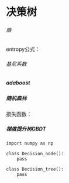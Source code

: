 # 决策树

###### 熵
entropy公式：

###### 基尼系数


##### adaboost


##### 随机森林

损失函数：


##### 梯度提升树GBDT



```
import numpy as np

class Decision_node():
    pass

class Decision_tree():
    pass
```
